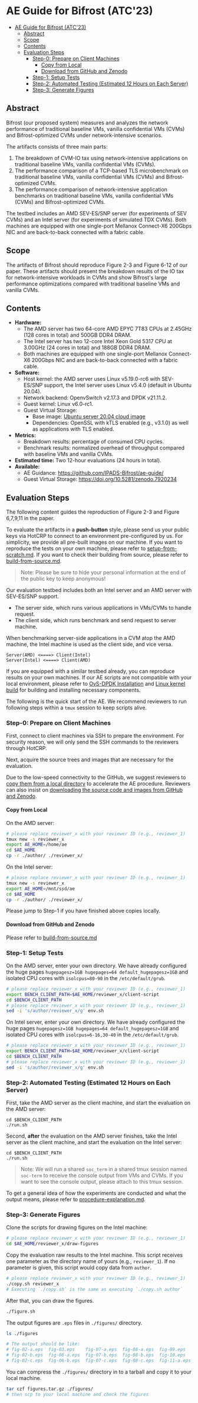 # AE Guide for Bifrost (ATC'23)

<!--ts-->
* [AE Guide for Bifrost (ATC'23)](#ae-guide-for-bifrost-atc23)
   * [Abstract](#abstract)
   * [Scope](#scope)
   * [Contents](#contents)
   * [Evaluation Steps](#evaluation-steps)
      * [Step-0: Prepare on Client Machines](#step-0-prepare-on-client-machines)
         * [Copy from Local](#copy-from-local)
         * [Download from GitHub and Zenodo](#download-from-github-and-zenodo)
      * [Step-1: Setup Tests](#step-1-setup-tests)
      * [Step-2: Automated Testing (Estimated 12 Hours on Each Server)](#step-2-automated-testing-estimated-12-hours-on-each-server)
      * [Step-3: Generate Figures](#step-3-generate-figures)
<!--te-->

## Abstract

Bifrost (our proposed system) measures and analyzes the network performance of traditional baseline VMs, vanilla confidential VMs (CVMs) and Bifrost-optimized CVMs under network-intensive scenarios.

The artifacts consists of three main parts:
1. The breakdown of CVM-IO tax using network-intensive applications on traditional baseline VMs, vanilla confidential VMs (CVMs).
2. The performance comparison of a TCP-based TLS microbenchmark on traditional baseline VMs, vanilla confidential VMs (CVMs) and Bifrost-optimized CVMs.
3. The performance comparison of network-intensive application benchmarks on traditional baseline VMs, vanilla confidential VMs (CVMs) and Bifrost-optimized CVMs. 

The testbed includes an AMD SEV-ES/SNP server (for experiments of SEV CVMs) and an Intel server (for experiments of simulated TDX CVMs).  Both machines are equipped with one single-port Mellanox Connect-X6 200Gbps NIC and are back-to-back connected with a fabric cable.

## Scope

The artifacts of Bifrost should reproduce Figure 2-3 and Figure 6-12 of our paper.
These artifacts should present the breakdown results of the IO tax for network-intensive workloads in CVMs and show Bifrost's large performance optimizations compared with traditional baseline VMs and vanilla CVMs.

## Contents

- **Hardware:**
  - The AMD server has two 64-core AMD EPYC 7T83 CPUs at 2.45GHz (128 cores in total) and 500GB DDR4 DRAM.
  - The Intel server has two 12-core Intel Xeon Gold 5317 CPU at 3.00GHz (24 cores in total) and 188GB DDR4 DRAM.
  - Both machines are equipped with one single-port Mellanox Connect-X6 200Gbps NIC and are back-to-back connected with a fabric cable.
- **Software:**
  - Host kernel: the AMD server uses Linux v5.19.0-rc6 with SEV-ES/SNP support, the Intel server uses Linux v5.4.0 (default in Ubuntu 20.04).
  - Network backend: OpenvSwitch v2.17.3 and DPDK v21.11.2.
  - Guest kernel: Linux v6.0-rc1.
  - Guest Virtual Storage:
    - Base image: [Ubuntu server 20.04 cloud image](https://cloud-images.ubuntu.com/focal/current/)
    - Dependencies: OpenSSL with kTLS enabled (e.g., v3.1.0) as well as applications with TLS enabled.
- **Metrics:**
  - Breakdown results: percentage of consumed CPU cycles.
  - Benchmark results: normalized overhead of throughput compared with baseline VMs and vanilla CVMs.
- **Estimated time:** Two 12-hour evaluations (24 hours in total).
- **Available:**
  - AE Guidance: https://github.com/IPADS-Bifrost/ae-guide/
  - Guest Virtual Storage: https://doi.org/10.5281/zenodo.7920234

## Evaluation Steps

The following content guides the reproduction of Figure 2-3 and Figure 6,7,9,11 in the paper.

To evaluate the artifacts in a **push-button** style, please send us your public keys via HotCRP to connect to an environment pre-configured by us.
For simplicity, we provide all pre-built images on our machine.
If you want to reproduce the tests on your own machine, please refer to [setup-from-scratch.md](./setup-from-scratch.md).
If you want to check their building from source, please refer to [build-from-source.md](./build-from-source.md).

> Note: Please be sure to hide your personal information at the end of the public key to keep anonymous!

Our evaluation testbed includes both an Intel server and an AMD server with SEV-ES/SNP support.

- The server side, which runs various applications in VMs/CVMs to handle request.
- The client side, which runs benchmark and send request to server machine. 

When benchmarking server-side applications in a CVM atop the AMD machine, the Intel machine is used as the client side, and vice versa.

```
Server(AMD) <====> Client(Intel)
Server(Intel) <====> Client(AMD)
```

If you are equipped with a similar testbed already, you can reproduce results on your own machines.
If our AE scripts are not compatible with your local environment, please refer to [OvS-DPDK Installation](https://docs.openvswitch.org/en/latest/intro/install/dpdk/) and [Linux kernel build](https://kernelnewbies.org/KernelBuild) for building and installing necessary components.

The following is the quick start of the AE. We recommend reviewers to run following steps within a `tmux` session to keep scripts alive.

### Step-0: Prepare on Client Machines

First, connect to client machines via SSH to prepare the environment.
For security reason, we will only send the SSH commands to the reviewers through HotCRP.

Next, acquire the source trees and images that are necessary for the evaluation.

Due to the low-speed connectivity to the GitHub, we suggest reviewers to [copy them from a local directory](#copy-from-local) to accelerate the AE procedure.
Reviewers can also insist on [downloading the source code and images from GitHub and Zenodo](#download-from-github-and-zenodo).

#### Copy from Local

On the AMD server:

```bash
# please replace reviewer_x with your reviewer ID (e.g., reviewer_1)
tmux new -s reviewer_x
export AE_HOME=/home/ae
cd $AE_HOME
cp -r ./author/ ./reviewer_x/
```

On the Intel server:

```bash
# please replace reviewer_x with your reviewer ID (e.g., reviewer_1)
tmux new -s reviewer_x
export AE_HOME=/mnt/ssd/ae
cd $AE_HOME
cp -r ./author/ ./reviewer_x/
```

Please jump to Step-1 if you have finished above copies locally.

#### Download from GitHub and Zenodo

Please refer to [build-from-source.md](./build-from-source.md)

### Step-1: Setup Tests

On the AMD server, enter your own directory.
We have already configured the huge pages `hugepagesz=1GB hugepages=64 default_hugepagesz=1GB` and isolated CPU cores with `isolcpus=80-90` in the `/etc/default/grub`.

```bash
# please replace reviewer_x with your reviewer ID (e.g., reviewer_1)
export BENCH_CLIENT_PATH=$AE_HOME/reviewer_x/client-script
cd $BENCH_CLIENT_PATH
# please replace reviewer_x with your reviewer ID (e.g., reviewer_1)
sed -i 's/author/reviewer_x/g' env.sh
```

On Intel server, enter your own directory.
We have already configured the huge pages `hugepagesz=1GB hugepages=64 default_hugepagesz=1GB` and isolated CPU cores with `isolcpus=6-16,30-40` in the `/etc/default/grub`.

```bash
# please replace reviewer_x with your reviewer ID (e.g., reviewer_1)
export BENCH_CLIENT_PATH=$AE_HOME/reviewer_x/client-script
cd $BENCH_CLIENT_PATH
# please replace reviewer_x with your reviewer ID (e.g., reviewer_1)
sed -i 's/author/reviewer_x/g' env.sh
```

### Step-2: Automated Testing (Estimated 12 Hours on Each Server)

First, take the AMD server as the client machine, and start the evaluation on the AMD server:

```
cd $BENCH_CLIENT_PATH
./run.sh
```

Second, **after** the evaluation on the AMD server finishes, take the Intel server as the client machine, and start the evaluation on the Intel server:

```
cd $BENCH_CLIENT_PATH
./run.sh
```

> Note: We will run a shared `soc_term` in a shared tmux session named `soc-term` to receive the console output from VMs and CVMs.
> If you want to see the console output, please attach to this tmux session.

To get a general idea of how the experiments are conducted and what the output means, please refer to [procedure-explanation.md](./procedure-explanation.md).

### Step-3: Generate Figures

Clone the scripts for drawing figures on the Intel machine:

```bash
# please replace reviewer_x with your reviewer ID (e.g., reviewer_1)
cd $AE_HOME/reviewer_x/draw-figures
```

Copy the evaluation raw results to the Intel machine. This script receives one parameter as the directory name of yours (e.g., `reviewer_1`). If no parameter is given, this script would copy data from `author`.

```bash
# please replace reviewer_x with your reviewer ID (e.g., reviewer_1)
./copy.sh reviewer_x
# Executing `./copy.sh` is the same as executing `./copy.sh author`
```

After that, you can draw the figures.

```bash
./figure.sh
```

The output figures are `.eps` files in `./figures/` directory.

```bash
ls ./figures

# The output should be like:
# fig-02-a.eps  fig-03.eps    fig-07-a.eps  fig-08-a.eps  fig-09.eps    fig-11-b.eps  fig-12-b.eps
# fig-02-b.eps  fig-06-a.eps  fig-07-b.eps  fig-08-b.eps  fig-10.eps    fig-11-c.eps  fig-12-c.eps
# fig-02-c.eps  fig-06-b.eps  fig-07-c.eps  fig-08-c.eps  fig-11-a.eps  fig-12-a.eps
```

You can compress the `./figures/` directory in to a tarball and copy it to your local machine.

```bash
tar czf figures.tar.gz ./figures/
# then scp to your local machine and check the figures
```
